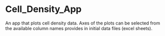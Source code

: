 # Cell_Density_App
An app that plots cell density data. Axes of the plots can be selected from the available column names provides in initial data files (excel sheets). 
